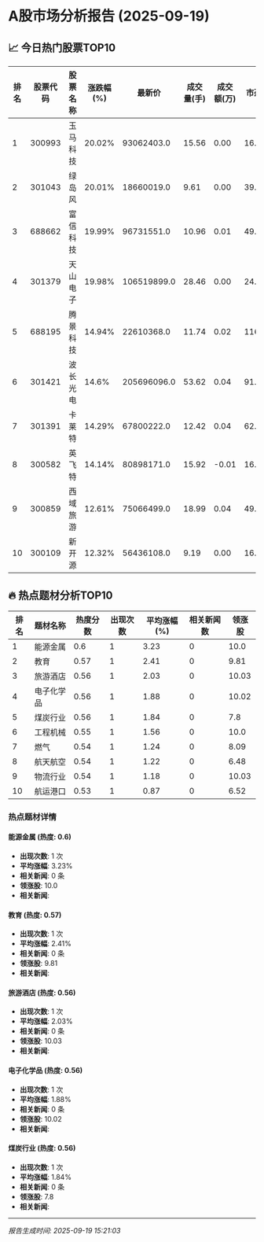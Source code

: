 # A股市场分析报告 (2025-09-19)

## 📈 今日热门股票TOP10

| 排名 | 股票代码 | 股票名称 | 涨跌幅(%) | 最新价 | 成交量(手) | 成交额(万) | 市盈率 | 市值(亿) |
|------|----------|----------|-----------|--------|------------|------------|--------|----------|
| 1 | 300993 | 玉马科技 | 20.02% | 93062403.0 | 15.56 | 0.00 | 16.7 | -0.00 |
| 2 | 301043 | 绿岛风 | 20.01% | 18660019.0 | 9.61 | 0.00 | 39.11 | -0.00 |
| 3 | 688662 | 富信科技 | 19.99% | 96731551.0 | 10.96 | 0.01 | 49.52 | -0.00 |
| 4 | 301379 | 天山电子 | 19.98% | 106519899.0 | 28.46 | 0.00 | 24.6 | 0.00 |
| 5 | 688195 | 腾景科技 | 14.94% | 22610368.0 | 11.74 | 0.02 | 116.58 | 0.00 |
| 6 | 301421 | 波长光电 | 14.6% | 205696096.0 | 53.62 | 0.04 | 91.28 | -0.00 |
| 7 | 301391 | 卡莱特 | 14.29% | 67800222.0 | 12.42 | 0.04 | 62.29 | -0.00 |
| 8 | 300582 | 英飞特 | 14.14% | 80898171.0 | 15.92 | -0.01 | 16.2 | -0.00 |
| 9 | 300859 | 西域旅游 | 12.61% | 75066499.0 | 18.99 | 0.04 | 49.57 | -0.00 |
| 10 | 300109 | 新开源 | 12.32% | 56436108.0 | 9.19 | 0.00 | 16.85 | -0.00 |

## 🔥 热点题材分析TOP10

| 排名 | 题材名称 | 热度分数 | 出现次数 | 平均涨幅(%) | 相关新闻数 | 领涨股 |
|------|----------|----------|----------|-------------|------------|--------|
| 1 | 能源金属 | 0.6 | 1 | 3.23 | 0 | 10.0 |
| 2 | 教育 | 0.57 | 1 | 2.41 | 0 | 9.81 |
| 3 | 旅游酒店 | 0.56 | 1 | 2.03 | 0 | 10.03 |
| 4 | 电子化学品 | 0.56 | 1 | 1.88 | 0 | 10.02 |
| 5 | 煤炭行业 | 0.56 | 1 | 1.84 | 0 | 7.8 |
| 6 | 工程机械 | 0.55 | 1 | 1.56 | 0 | 10.0 |
| 7 | 燃气 | 0.54 | 1 | 1.24 | 0 | 8.09 |
| 8 | 航天航空 | 0.54 | 1 | 1.22 | 0 | 6.48 |
| 9 | 物流行业 | 0.54 | 1 | 1.18 | 0 | 10.03 |
| 10 | 航运港口 | 0.53 | 1 | 0.87 | 0 | 6.52 |

### 热点题材详情


#### 能源金属 (热度: 0.6)
- **出现次数**: 1 次
- **平均涨幅**: 3.23%
- **相关新闻**: 0 条
- **领涨股**: 10.0
- **相关新闻**:

#### 教育 (热度: 0.57)
- **出现次数**: 1 次
- **平均涨幅**: 2.41%
- **相关新闻**: 0 条
- **领涨股**: 9.81
- **相关新闻**:

#### 旅游酒店 (热度: 0.56)
- **出现次数**: 1 次
- **平均涨幅**: 2.03%
- **相关新闻**: 0 条
- **领涨股**: 10.03
- **相关新闻**:

#### 电子化学品 (热度: 0.56)
- **出现次数**: 1 次
- **平均涨幅**: 1.88%
- **相关新闻**: 0 条
- **领涨股**: 10.02
- **相关新闻**:

#### 煤炭行业 (热度: 0.56)
- **出现次数**: 1 次
- **平均涨幅**: 1.84%
- **相关新闻**: 0 条
- **领涨股**: 7.8
- **相关新闻**:

---
*报告生成时间: 2025-09-19 15:21:03*
